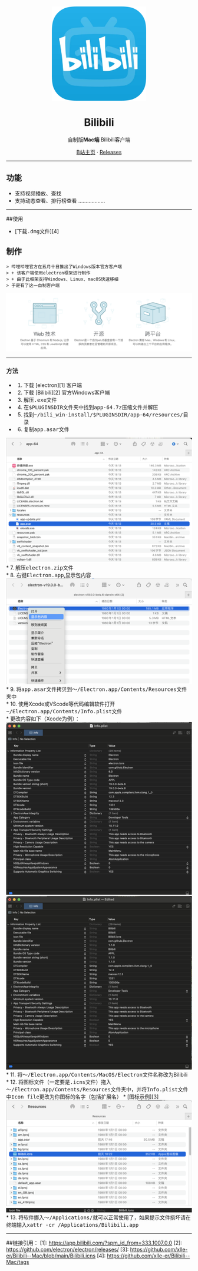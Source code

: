<p align="center">
<img height="256" src="https://github.com/xlle-er/Bilibili--Mac/blob/main/src/icon1024.png?raw=true" />
</p>

<h1 align="center">Bilibili</h1>

<p align="center">自制版<b>Mac端</b> Bilibili客户端</p>

<p align=center>
<a href="https://space.bilibili.com/119860884">B站主页</a> ·
<a href="https://github.com/xlle-er/Bilibili--Mac/tags">Releases</a>
</p>

---

## 功能

* 支持视频播放、查找  
* 支持动态查看、排行榜查看
………………  

---

##使用

* [下载<kbd>.dmg</kbd>文件][4]

## 制作
    > 哔哩哔哩官方在五月十日推出了Windows版本官方客户端
    > + 该客户端使用electron框架进行制作
    > + 由于此框架支持Windows、Linux、macOS快速移植
    > 于是有了这一自制客户端  
    
![electron](https://github.com/xlle-er/Bilibili--Mac/blob/main/src/electron.png?raw=true "electron官网对此产品描述")

---
    
### 方法
    
* 1. 下载 [electron][1] 客户端  
* 2. 下载 [Bilibili][2] 官方Windows客户端  
* 3. 解压<kbd>.exe</kbd>文件  
* 4. 在<kbd>$PLUGINSDIR</kbd>文件夹中找到<kbd>app-64.7z</kbd>压缩文件并解压  
* 5. 找到<kbd>~/bili_win-install/$PLUGINSDIR/app-64/resources/</kbd>目录  
* 6. 复制<kbd>app.asar</kbd>文件  

![app.asar文件](https://github.com/xlle-er/Bilibili--Mac/blob/main/src/file.png?raw=true "app.asar文件位置")
    * 7. 解压<kbd>electron.zip</kbd>文件  
    * 8. 右键<kbd>Electron.app</kbd>,显示包内容  
![显示包内容](https://github.com/xlle-er/Bilibili--Mac/blob/main/src/显示包.png?raw=true "显示包内容")
    * 9. 将<kbd>app.asar</kbd>文件拷贝到<kbd>～/Electron.app/Contents/Resources</kbd>文件夹中     
    * 10. 使用Xcode或VScode等代码编辑软件打开<kbd>~/Electron.app/Contents/Info.plist</kbd>文件  
        * 更改内容如下（Xcode为例）：
![更改前](https://github.com/xlle-er/Bilibili--Mac/blob/main/src/更改前.png?raw=true "更改前")
![更改后](https://github.com/xlle-er/Bilibili--Mac/blob/main/src/更改后.png?raw=true "更改后")
    * 11. 将<kbd>～/Electron.app/Contents/MacOS/Electron</kbd>文件名称改为Bilibili  
    * 12. 将图标文件（一定要是<kbd>.icns</kbd>文件）拖入<kbd>～/Electron.app/Contents/Resources</kbd>文件夹中，并将<kbd>Info.plist</kbd>文件中<kbd>Icon file</kbd>更改为你图标的名字（包括扩展名）
    * [图标示例][3]
![图标](https://github.com/xlle-er/Bilibili--Mac/blob/main/src/icon.png?raw=true "图标")    
![info](https://github.com/xlle-er/Bilibili--Mac/blob/main/src/app%20info.png?raw=true "Info文件") 
    * 13. 将软件挪入<kbd>～/Applications/</kbd>就可以正常使用了，如果提示文件损坏请在终端输入<kbd>xattr -cr /Applications/Bilibili.app</kbd>
    
---

##链接引用：
  [1]: https://app.bilibili.com/?spm_id_from=333.1007.0.0
  [2]: https://github.com/electron/electron/releases/
  [3]: https://github.com/xlle-er/Bilibili--Mac/blob/main/Bilibili.icns
  [4]: https://github.com/xlle-er/Bilibili--Mac/tags
